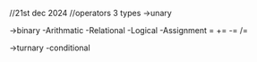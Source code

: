 










//21st dec 2024
//operators 
  3 types
  ->unary 


  ->binary 
  -Arithmatic
  -Relational
  -Logical
  -Assignment
   =  += -= /=
      


  ->turnary 
  -conditional

















